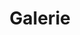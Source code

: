 ---
layout: "pages/gallery.njk"

title: 'Galerie'
description: 'Prohlédněte si fotogalerii Tanečního studia Ká. Naleznete zde fotky z našich kurzů, vystoupení a tanečních akcí. Inspirujte se a nahlédněte do světa tance.'
permalink: 'galerie/'

eleventyNavigation:
  key: Galerie
  order: 400


landing:
  breadcrumbs:
    - title: Domů
      url: /

    - title: Galerie
---